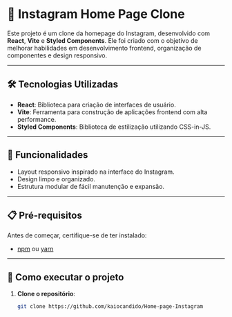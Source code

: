 # 📸 Instagram Home Page Clone

Este projeto é um clone da homepage do Instagram, desenvolvido com **React**, **Vite** e **Styled Components**. Ele foi criado com o objetivo de melhorar habilidades em desenvolvimento frontend, organização de componentes e design responsivo.

---

## 🛠️ Tecnologias Utilizadas

- **React**: Biblioteca para criação de interfaces de usuário.
- **Vite**: Ferramenta para construção de aplicações frontend com alta performance.
- **Styled Components**: Biblioteca de estilização utilizando CSS-in-JS.

---

## 🚀 Funcionalidades

- Layout responsivo inspirado na interface do Instagram.
- Design limpo e organizado.
- Estrutura modular de fácil manutenção e expansão.

---

## 📋 Pré-requisitos

Antes de começar, certifique-se de ter instalado:

- [npm](https://www.npmjs.com/) ou [yarn](https://yarnpkg.com/)

---

## 🔧 Como executar o projeto

1. **Clone o repositório**:

   ```bash
   git clone https://github.com/kaiocandido/Home-page-Instagram
